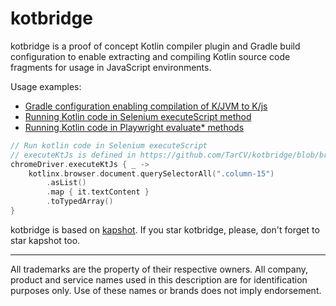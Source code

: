 # kotbridge

kotbridge is a proof of concept Kotlin compiler plugin and Gradle build configuration
to enable extracting and compiling Kotlin source code fragments for usage in JavaScript environments.

Usage examples:
- [Gradle configuration enabling compilation of K/JVM to K/js](/testing/build.gradle.kts#L29-L211)
- [Running Kotlin code in Selenium executeScript method](/testing/src/test/kotlin/SeleniumDemoTests.kt#L81-L94)
- [Running Kotlin code in Playwright evaluate* methods](/testing/src/test/kotlin/PlaywrightDemoTests.kt#L86-L107)
```kotlin
// Run kotlin code in Selenium executeScript
// executeKtJs is defined in https://github.com/TarCV/kotbridge/blob/bridge-main/testing/src/test/kotlin/SeleniumDemoTests.kt#L30-L74
chromeDriver.executeKtJs { _ ->
    kotlinx.browser.document.querySelectorAll(".column-15")
        .asList()
        .map { it.textContent }
        .toTypedArray()
}
```

kotbridge is based on [kapshot](https://github.com/mfwgenerics/kapshot).
If you star kotbridge, please, don't forget to star kapshot too.

---
All trademarks are the property of their respective owners. All company, product and service names used in this description are for identification purposes only. Use of these names or brands does not imply endorsement.
